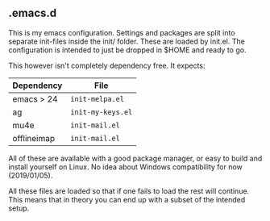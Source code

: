 ## .emacs.d

This is my emacs configuration. Settings and packages are split into
separate init-files inside the init/ folder. These are loaded by init.el.
The configuration is intended to just be dropped in $HOME and ready to go.

This however isn't completely dependency free. It expects:

 Dependency     |         File
--------------- | --------------------
 emacs > 24     |  `init-melpa.el`
 ag             |  `init-my-keys.el`
 mu4e           |  `init-mail.el`
 offlineimap    |  `init-mail.el`

All of these are available with a good package manager,
or easy to build and install yourself on Linux. No idea about Windows compatibility for now (2019/01/05).

All these files are loaded so that if one fails to load the rest will continue.
This means that in theory you can end up with a subset of the intended setup.
